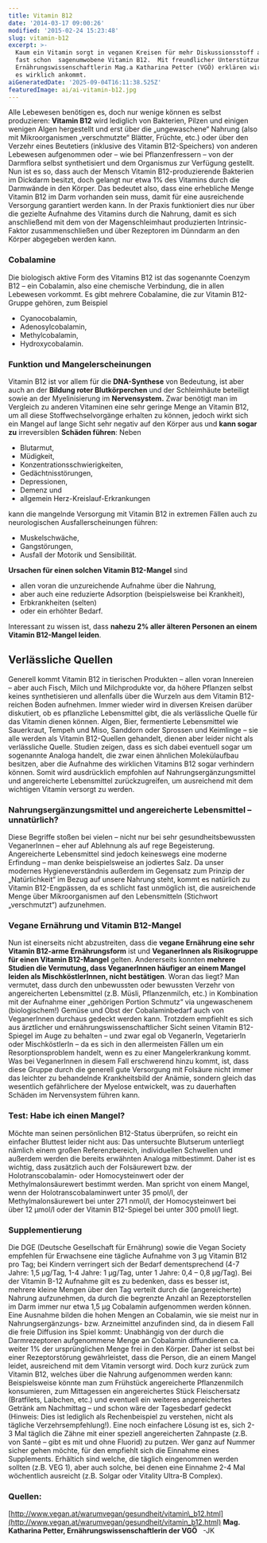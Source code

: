 ```yaml
---
title: Vitamin B12
date: '2014-03-17 09:00:26'
modified: '2015-02-24 15:23:48'
slug: vitamin-b12
excerpt: >-
  Kaum ein Vitamin sorgt in veganen Kreisen für mehr Diskussionsstoff als das
  fast schon  sagenumwobene Vitamin B12.  Mit freundlicher Unterstützung von
  Ernährungswissenschaftlerin Mag.a Katharina Petter (VGÖ) erklären wir, worauf
  es wirklich ankommt.
aiGeneratedDate: '2025-09-04T16:11:38.525Z'
featuredImage: ai/ai-vitamin-b12.jpg
---
```


Alle Lebewesen benötigen es, doch nur wenige können es selbst produzieren: **Vitamin B12** wird lediglich von Bakterien, Pilzen und einigen wenigen Algen hergestellt und erst über die „ungewaschene“ Nahrung (also mit Mikroorganismen „verschmutzte“ Blätter, Früchte, etc.) oder über den Verzehr eines Beutetiers (inklusive des Vitamin B12-Speichers) von anderen Lebewesen aufgenommen oder – wie bei Pflanzenfressern – von der Darmflora selbst synthetisiert und dem Organismus zur Verfügung gestellt. Nun ist es so, dass auch der Mensch Vitamin B12-produzierende Bakterien im Dickdarm besitzt, doch gelangt nur etwa 1% des Vitamins durch die Darmwände in den Körper. Das bedeutet also, dass eine erhebliche Menge Vitamin B12 im Darm vorhanden sein muss, damit für eine ausreichende Versorgung garantiert werden kann. In der Praxis funktioniert dies nur über die gezielte Aufnahme des Vitamins durch die Nahrung, damit es sich anschließend mit dem von der Magenschleimhaut produzierten Intrinsic-Faktor zusammenschließen und über Rezeptoren im Dünndarm an den Körper abgegeben werden kann.

### Cobalamine

Die biologisch aktive Form des Vitamins B12 ist das sogenannte Coenzym B12 – ein Cobalamin, also eine chemische Verbindung, die in allen Lebewesen vorkommt. Es gibt mehrere Cobalamine, die zur Vitamin B12-Gruppe gehören, zum Beispiel

*   Cyanocobalamin,
*   Adenosylcobalamin,
*   Methylcobalamin,
*   Hydroxycobalamin.

### Funktion und Mangelerscheinungen

Vitamin B12 ist vor allem für die **DNA-Synthese** von Bedeutung, ist aber auch an der **Bildung roter Blutkörperchen** und der Schleimhäute beteiligt sowie an der Myelinisierung im **Nervensystem.** Zwar benötigt man im Vergleich zu anderen Vitaminen eine sehr geringe Menge an Vitamin B12, um all diese Stoffwechselvorgänge erhalten zu können, jedoch wirkt sich ein Mangel auf lange Sicht sehr negativ auf den Körper aus und **kann sogar zu** irreversiblen **Schäden führen**: Neben

*   Blutarmut,
*   Müdigkeit,
*   Konzentrationsschwierigkeiten,
*   Gedächtnisstörungen,
*   Depressionen,
*   Demenz und
*   allgemein Herz-Kreislauf-Erkrankungen

kann die mangelnde Versorgung mit Vitamin B12 in extremen Fällen auch zu neurologischen Ausfallerscheinungen führen:

*   Muskelschwäche,
*   Gangstörungen,
*   Ausfall der Motorik und Sensibilität.

**Ursachen für einen solchen Vitamin B12-Mangel** sind

*   allen voran die unzureichende Aufnahme über die Nahrung,
*   aber auch eine reduzierte Adsorption (beispielsweise bei Krankheit),
*   Erbkrankheiten (selten)
*   oder ein erhöhter Bedarf.

Interessant zu wissen ist, dass **nahezu 2% aller älteren Personen an einem Vitamin B12-Mangel leiden**.

## Verlässliche Quellen

Generell kommt Vitamin B12 in tierischen Produkten – allen voran Innereien – aber auch Fisch, Milch und Milchprodukte vor, da höhere Pflanzen selbst keines synthetisieren und allenfalls über die Wurzeln aus dem Vitamin B12-reichen Boden aufnehmen. Immer wieder wird in diversen Kreisen darüber diskutiert, ob es pflanzliche Lebensmittel gibt, die als verlässliche Quelle für das Vitamin dienen können. Algen, Bier, fermentierte Lebensmittel wie Sauerkraut, Tempeh und Miso, Sanddorn oder Sprossen und Keimlinge – sie alle werden als Vitamin B12-Quellen gehandelt, dienen aber leider nicht als verlässliche Quelle. Studien zeigen, dass es sich dabei eventuell sogar um sogenannte Analoga handelt, die zwar einen ähnlichen Molekülaufbau besitzen, aber die Aufnahme des wirklichen Vitamins B12 sogar verhindern können. Somit wird ausdrücklich empfohlen auf Nahrungsergänzungsmittel und angereicherte Lebensmittel zurückzugreifen, um ausreichend mit dem wichtigen Vitamin versorgt zu werden.

### Nahrungsergänzungsmittel und angereicherte Lebensmittel – unnatürlich?

Diese Begriffe stoßen bei vielen – nicht nur bei sehr gesundheitsbewussten VeganerInnen – eher auf Ablehnung als auf rege Begeisterung. Angereicherte Lebensmittel sind jedoch keineswegs eine moderne Erfindung – man denke beispielsweise an jodiertes Salz. Da unser modernes Hygieneverständnis außerdem im Gegensatz zum Prinzip der „Natürlichkeit“ im Bezug auf unsere Nahrung steht, kommt es natürlich zu Vitamin B12-Engpässen, da es schlicht fast unmöglich ist, die ausreichende Menge über Mikroorganismen auf den Lebensmitteln (Stichwort „verschmutzt“) aufzunehmen.

### Vegane Ernährung und Vitamin B12-Mangel

Nun ist einerseits nicht abzustreiten, dass die **vegane Ernährung eine sehr Vitamin B12-arme Ernährungsform** ist und **VeganerInnen als Risikogruppe für einen Vitamin B12-Mangel** gelten. Andererseits konnten **mehrere Studien die Vermutung, dass VeganerInnen häufiger an einem Mangel leiden als MischköstlerInnen, nicht bestätigen**. Woran das liegt? Man vermutet, dass durch den unbewussten oder bewussten Verzehr von angereicherten Lebensmittel (z.B. Müsli, Pflanzenmilch, etc.) in Kombination mit der Aufnahme einer „gehörigen Portion Schmutz“ via ungewaschenem (biologischem!) Gemüse und Obst der Cobalaminbedarf auch von VeganerInnen durchaus gedeckt werden kann. Trotzdem empfiehlt es sich aus ärztlicher und ernährungswissenschaftlicher Sicht seinen Vitamin B12-Spiegel im Auge zu behalten – und zwar egal ob VeganerIn, VegetarierIn oder MischköstlerIn – da es sich in den allermeisten Fällen um ein Resorptionsproblem handelt, wenn es zu einer Mangelerkrankung kommt. Was bei VeganerInnen in diesem Fall erschwerend hinzu kommt, ist, dass diese Gruppe durch die generell gute Versorgung mit Folsäure nicht immer das leichter zu behandelnde Krankheitsbild der Anämie, sondern gleich das wesentlich gefährlichere der Myelose entwickelt, was zu dauerhaften Schäden im Nervensystem führen kann.

### Test: Habe ich einen Mangel?

Möchte man seinen persönlichen B12-Status überprüfen, so reicht ein einfacher Bluttest leider nicht aus: Das untersuchte Blutserum unterliegt nämlich einem großen Referenzbereich, individuellen Schwellen und außerdem werden die bereits erwähnten Analoga mitbestimmt. Daher ist es wichtig, dass zusätzlich auch der Folsäurewert bzw. der Holotranscobalamin- oder Homocysteinwert oder der Methylmalonsäurewert bestimmt werden. Man spricht von einem Mangel, wenn der Holotranscobalaminwert unter 35 pmol/l, der Methylmalonsäurewert bei unter 271 nmol/l, der Homocysteinwert bei über 12 µmol/l oder der Vitamin B12-Spiegel bei unter 300 pmol/l liegt.

### Supplementierung

Die DGE (Deutsche Gesellschaft für Ernährung) sowie die Vegan Society empfehlen für Erwachsene eine tägliche Aufnahme von 3 µg Vitamin B12 pro Tag; bei Kindern verringert sich der Bedarf dementsprechend (4-7 Jahre: 1,5 µg/Tag, 1-4 Jahre: 1 µg/Tag, unter 1 Jahre: 0,4 – 0,8 µg/Tag). Bei der Vitamin B-12 Aufnahme gilt es zu bedenken, dass es besser ist, mehrere kleine Mengen über den Tag verteilt durch die (angereicherte) Nahrung aufzunehmen, da durch die begrenzte Anzahl an Rezeptorstellen im Darm immer nur etwa 1,5 µg Cobalamin aufgenommen werden können. Eine Ausnahme bilden die hohen Mengen an Cobalamin, wie sie meist nur in Nahrungsergänzungs- bzw. Arzneimittel anzufinden sind, da in diesem Fall die freie Diffusion ins Spiel kommt: Unabhängig von der durch die Darmrezeptoren aufgenommene Menge an Cobalamin diffundieren ca. weiter 1% der ursprünglichen Menge frei in den Körper. Daher ist selbst bei einer Rezeptorstörung gewährleistet, dass die Person, die an einem Mangel leidet, ausreichend mit dem Vitamin versorgt wird. Doch kurz zurück zum Vitamin B12, welches über die Nahrung aufgenommen werden kann: Beispielsweise könnte man zum Frühstück angereicherte Pflanzenmilch konsumieren, zum Mittagessen ein angereichertes Stück Fleischersatz (Bratfilets, Laibchen, etc.) und eventuell ein weiteres angereichertes Getränk am Nachmittag – und schon wäre der Tagesbedarf gedeckt (Hinweis: Dies ist lediglich als Rechenbeispiel zu verstehen, nicht als tägliche Verzehrsempfehlung!). Eine noch einfachere Lösung ist es, sich 2-3 Mal täglich die Zähne mit einer speziell angereicherten Zahnpaste (z.B. von Santé – gibt es mit und ohne Fluorid) zu putzen. Wer ganz auf Nummer sicher gehen möchte, für den empfiehlt sich die Einnahme eines Supplements. Erhältich sind welche, die täglich eingenommen werden sollten (z.B. VEG 1), aber auch solche, bei denen eine Einnahme 2-4 Mal wöchentlich ausreicht (z.B. Solgar oder Vitality Ultra-B Complex).

### **Quellen:**

[http://www.vegan.at/warumvegan/gesundheit/vitamin\_b12.html](http://www.vegan.at/warumvegan/gesundheit/vitamin_b12.html) **Mag. Katharina Petter, Ernährungswissenschaftlerin der VGÖ**   -JK

